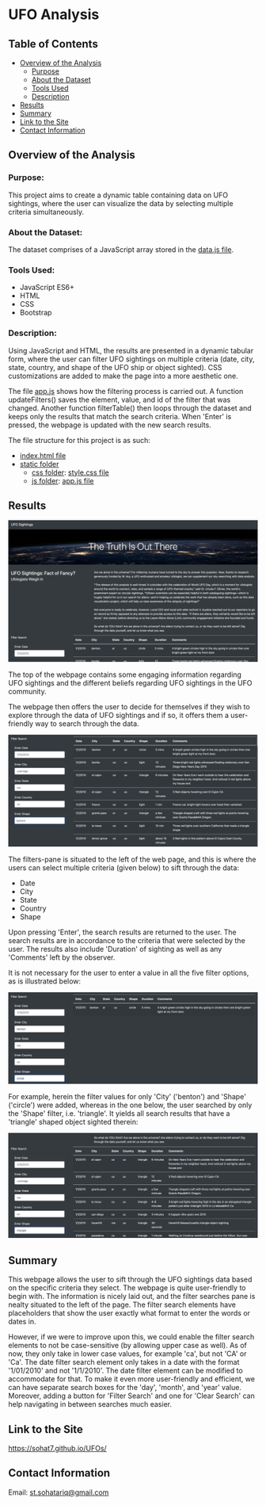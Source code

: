 # UFO Analysis
## Table of Contents
- [Overview of the Analysis](#overview-of-the-analysis)
    - [Purpose](#purpose)
    - [About the Dataset](#about-the-dataset)
    - [Tools Used](#tools-used)
    - [Description](#description)
- [Results](#results)
- [Summary](#summary)
- [Link to the Site](#Link-to-the-Site)
- [Contact Information](#contact-information)

## Overview of the Analysis
### Purpose:
This project aims to create a dynamic table containing data on UFO sightings, where the user can visualize the data by selecting multiple criteria simultaneously.

### About the Dataset:
The dataset comprises of a JavaScript array stored in the [data.js file](https://github.com/SohaT7/UFOs/blob/main/static/js/data.js).

### Tools Used:
 - JavaScript ES6+
 - HTML
 - CSS
 - Bootstrap

### Description:
Using JavaScript and HTML, the results are presented in a dynamic tabular form, where the user can filter UFO sightings on multiple criteria (date, city, state, country, and shape of the UFO ship or object sighted). CSS customizations are added to make the page into a more aesthetic one. 

The file [app.js](https://github.com/SohaT7/UFOs/blob/main/static/js/app.js) shows how the filtering process is carried out. A function updateFilters() saves the element, value, and id of the filter that was changed. Another function filterTable() then loops through the dataset and keeps only the results that match the search criteria. When 'Enter' is pressed, the webpage is updated with the new search results. 

The file structure for this project is as such:
 - [index.html file](https://github.com/SohaT7/UFOs/blob/main/index.html)
 - [static folder](https://github.com/SohaT7/UFOs/tree/main/static)
    - [css folder](https://github.com/SohaT7/UFOs/tree/main/static/css): [style.css file](https://github.com/SohaT7/UFOs/blob/main/static/css/style.css)
    - [js folder](https://github.com/SohaT7/UFOs/tree/main/static/js): [app.js file](https://github.com/SohaT7/UFOs/blob/main/static/js/app.js)

## Results

![Webpage](https://github.com/SohaT7/UFOs/blob/main/static/images/webpage_1.png)

The top of the webpage contains some engaging information regarding UFO sightings and the different beliefs regarding UFO sightings in the UFO community.

The webpage then offers the user to decide for themselves if they wish to explore through the data of UFO sightings and if so, it offers them a user-friendly way to search through the data. 

![Filter Options](https://github.com/SohaT7/UFOs/blob/main/static/images/webpage_2.png)

The filters-pane is situated to the left of the web page, and this is where the users can select multiple criteria (given below) to sift through the data:
- Date
- City
- State
- Country
- Shape

Upon pressing 'Enter', the search results are returned to the user. The search results are in accordance to the criteria that were selected by the user. The results also include 'Duration' of sighting as well as any 'Comments' left by the observer.

It is not necessary for the user to enter a value in all the five filter options, as is illustrated below:

![Search results by 'City' and 'Shape'](https://github.com/SohaT7/UFOs/blob/main/static/images/city_shape.png)

For example, herein the filter values for only 'City' ('benton') and 'Shape' ('circle') were added, whereas in the one below, the user searched by only the 'Shape' filter, i.e. 'triangle'. It yields all search results that have a 'triangle' shaped object sighted therein: 

![Search results by 'Shape' only](https://github.com/SohaT7/UFOs/blob/main/static/images/shape.png)

## Summary
This webpage allows the user to sift through the UFO sightings data based on the specific criteria they select. The webpage is quite user-friendly to begin with. The information is nicely laid out, and the filter searches pane is nealty situated to the left of the page. The filter search elements have placeholders that show the user exactly what format to enter the words or dates in. 

However, if we were to improve upon this, we could enable the filter search elements to not be case-sensitive (by allowing upper case as well). As of now, they only take in lower case values, for example 'ca', but not 'CA' or 'Ca'. The date filter search element only takes in a date with the format '1/01/2010' and not '1/1/2010'. The date filter element can be modified to accommodate for that. To make it even more user-friendly and efficient, we can have separate search boxes for the 'day', 'month', and 'year' value. Moreover, adding a button for 'Filter Search' and one for 'Clear Search' can help navigating in between searches much easier.

## Link to the Site
https://sohat7.github.io/UFOs/

## Contact Information
Email: st.sohatariq@gmail.com

